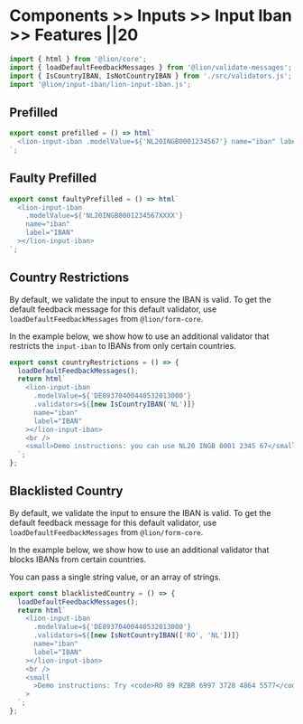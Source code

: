 # Components >> Inputs >> Input Iban >> Features ||20

```js script
import { html } from '@lion/core';
import { loadDefaultFeedbackMessages } from '@lion/validate-messages';
import { IsCountryIBAN, IsNotCountryIBAN } from './src/validators.js';
import '@lion/input-iban/lion-input-iban.js';
```

## Prefilled

```js preview-story
export const prefilled = () => html`
  <lion-input-iban .modelValue=${'NL20INGB0001234567'} name="iban" label="IBAN"></lion-input-iban>
`;
```

## Faulty Prefilled

```js preview-story
export const faultyPrefilled = () => html`
  <lion-input-iban
    .modelValue=${'NL20INGB0001234567XXXX'}
    name="iban"
    label="IBAN"
  ></lion-input-iban>
`;
```

## Country Restrictions

By default, we validate the input to ensure the IBAN is valid.
To get the default feedback message for this default validator, use `loadDefaultFeedbackMessages` from `@lion/form-core`.

In the example below, we show how to use an additional validator that restricts the `input-iban` to IBANs from only certain countries.

```js preview-story
export const countryRestrictions = () => {
  loadDefaultFeedbackMessages();
  return html`
    <lion-input-iban
      .modelValue=${'DE89370400440532013000'}
      .validators=${[new IsCountryIBAN('NL')]}
      name="iban"
      label="IBAN"
    ></lion-input-iban>
    <br />
    <small>Demo instructions: you can use NL20 INGB 0001 2345 67</small>
  `;
};
```

## Blacklisted Country

By default, we validate the input to ensure the IBAN is valid.
To get the default feedback message for this default validator, use `loadDefaultFeedbackMessages` from `@lion/form-core`.

In the example below, we show how to use an additional validator that blocks IBANs from certain countries.

You can pass a single string value, or an array of strings.

```js preview-story
export const blacklistedCountry = () => {
  loadDefaultFeedbackMessages();
  return html`
    <lion-input-iban
      .modelValue=${'DE89370400440532013000'}
      .validators=${[new IsNotCountryIBAN(['RO', 'NL'])]}
      name="iban"
      label="IBAN"
    ></lion-input-iban>
    <br />
    <small
      >Demo instructions: Try <code>RO 89 RZBR 6997 3728 4864 5577</code> and watch it fail</small
    >
  `;
};
```
